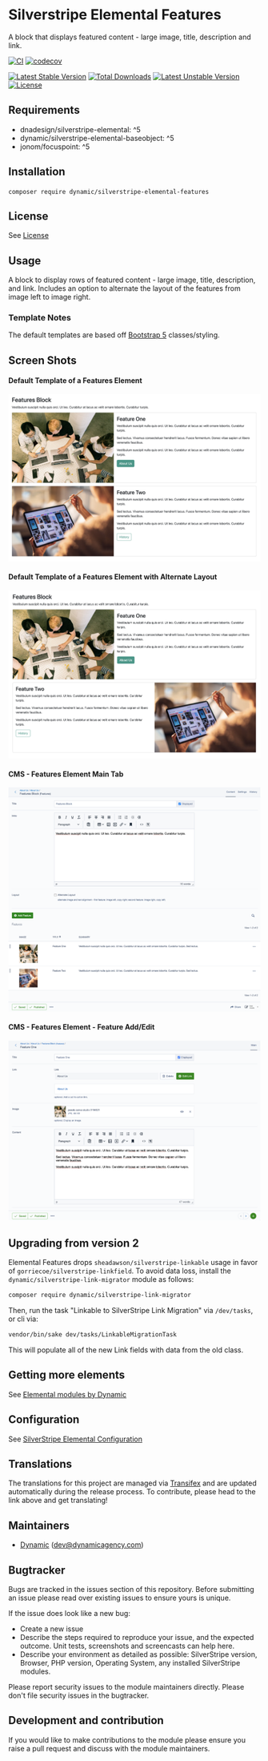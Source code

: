# Silverstripe Elemental Features

A block that displays featured content - large image, title, description and link.

[![CI](https://github.com/dynamic/silverstripe-elemental-features/actions/workflows/ci.yml/badge.svg)](https://github.com/dynamic/silverstripe-elemental-features/actions/workflows/ci.yml)
[![codecov](https://codecov.io/gh/dynamic/silverstripe-elemental-features/branch/master/graph/badge.svg)](https://codecov.io/gh/dynamic/silverstripe-elemental-features)

[![Latest Stable Version](https://poser.pugx.org/dynamic/silverstripe-elemental-features/v/stable)](https://packagist.org/packages/dynamic/silverstripe-elemental-features)
[![Total Downloads](https://poser.pugx.org/dynamic/silverstripe-elemental-features/downloads)](https://packagist.org/packages/dynamic/silverstripe-elemental-features)
[![Latest Unstable Version](https://poser.pugx.org/dynamic/silverstripe-elemental-features/v/unstable)](https://packagist.org/packages/dynamic/silverstripe-elemental-features)
[![License](https://poser.pugx.org/dynamic/silverstripe-elemental-features/license)](https://packagist.org/packages/dynamic/silverstripe-elemental-features)

## Requirements

- dnadesign/silverstripe-elemental: ^5
- dynamic/silverstripe-elemental-baseobject: ^5
- jonom/focuspoint: ^5

## Installation

`composer require dynamic/silverstripe-elemental-features`

## License

See [License](LICENSE.md)

## Usage

A block to display rows of featured content - large image, title, description, and link. Includes an option to alternate the layout of the features from image left to image right.

### Template Notes

The default templates are based off [Bootstrap 5](https://getbootstrap.com/) classes/styling.

## Screen Shots

#### Default Template of a Features Element
![Default Template of a Features Element](./docs/en/_images/features-block-sample.png)

#### Default Template of a Features Element with Alternate Layout
![Default Template of a Features Element Alternate](./docs/en/_images/features-block-sample-alt.png)

#### CMS - Features Element Main Tab
![CMS - Features Block Main Tab](./docs/en/_images/features-block-cms.png)

#### CMS - Features Element - Feature Add/Edit
![CMS - Features Block Main Tab](./docs/en/_images/features-block-cms-feature.png)

## Upgrading from version 2

Elemental Features drops `sheadawson/silverstripe-linkable` usage in favor of `gorriecoe/silverstripe-linkfield`. To avoid data loss, install the `dynamic/silverstripe-link-migrator` module as follows:

```markdown
composer require dynamic/silverstripe-link-migrator
```

Then, run the task "Linkable to SilverStripe Link Migration" via `/dev/tasks`, or cli via:
```markdown
vendor/bin/sake dev/tasks/LinkableMigrationTask
```

This will populate all of the new Link fields with data from the old class.

## Getting more elements

See [Elemental modules by Dynamic](https://github.com/orgs/dynamic/repositories?q=elemental&type=all&language=&sort=)

## Configuration

See [SilverStripe Elemental Configuration](https://github.com/silverstripe/silverstripe-elemental#configuration)

## Translations

The translations for this project are managed via [Transifex](https://www.transifex.com/dynamicagency/silverstripe-elemental-features/)
and are updated automatically during the release process. To contribute, please head to the link above and get
translating!

## Maintainers

 *  [Dynamic](https://www.dynamicagency.com) (<dev@dynamicagency.com>)

## Bugtracker
Bugs are tracked in the issues section of this repository. Before submitting an issue please read over
existing issues to ensure yours is unique.

If the issue does look like a new bug:

 - Create a new issue
 - Describe the steps required to reproduce your issue, and the expected outcome. Unit tests, screenshots
 and screencasts can help here.
 - Describe your environment as detailed as possible: SilverStripe version, Browser, PHP version,
 Operating System, any installed SilverStripe modules.

Please report security issues to the module maintainers directly. Please don't file security issues in the bugtracker.

## Development and contribution
If you would like to make contributions to the module please ensure you raise a pull request and discuss with the module maintainers.

